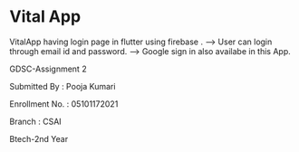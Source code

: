 # Vital App

VitalApp having login page in flutter using firebase .
--> User can login through email id and password.
--> Google sign in also availabe in this App.




GDSC-Assignment 2

Submitted By : Pooja Kumari


Enrollment No. : 05101172021


Branch : CSAI


Btech-2nd Year

